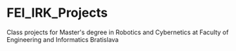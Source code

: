 # FEI_IRK_Projects
Class projects for Master's degree in Robotics and Cybernetics at Faculty of Engineering and Informatics Bratislava
